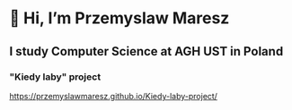 # 👋 Hi, I’m Przemyslaw Maresz
## I study Computer Science at AGH UST in Poland
 
 ### "Kiedy laby" project
 https://przemyslawmaresz.github.io/Kiedy-laby-project/

<!---
PrzemyslawMaresz/PrzemyslawMaresz is a ✨ special ✨ repository because its `README.md` (this file) appears on your GitHub profile.
You can click the Preview link to take a look at your changes.
--->
